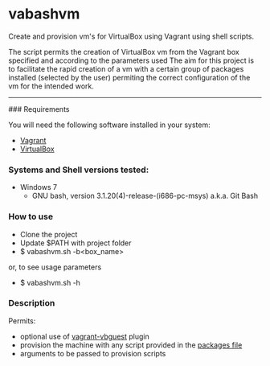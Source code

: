# vabashvm

Create and provision vm's for VirtualBox using Vagrant using shell scripts.

The script permits the creation of VirtualBox vm from the Vagrant box specified and according to the parameters used
The aim for this project is to facilitate the rapid creation of a vm with a certain group of packages installed (selected by the user) permiting the correct configuration of the vm for the intended work. 

<hr>
### Requirements

You will need the following software installed in your system:

  - [Vagrant](http://www.vagrantup.com/)
  - [VirtualBox](https://www.virtualbox.org/)
  
### Systems and Shell versions tested: 

* Windows 7
	- GNU bash, version 3.1.20(4)-release-(i686-pc-msys) a.k.a. Git Bash

### How to use

- Clone the project
- Update $PATH with project folder
- $ vabashvm.sh -b<box_name>

or, to see usage parameters 

- $ vabashvm.sh -h

### Description

Permits:

- optional use of [vagrant-vbguest](https://github.com/dotless-de/vagrant-vbguest) plugin
- provision the machine with any script provided in the [packages file](https://github.com/borntorun/vabashvm/blob/master/provision/packages) 
- arguments to be passed to provision scripts